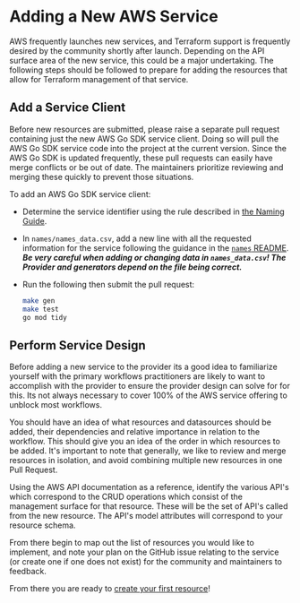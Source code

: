 # Adding a New AWS Service

AWS frequently launches new services, and Terraform support is frequently desired by the community shortly after launch. Depending on the API surface area of the new service, this could be a major undertaking. The following steps should be followed to prepare for adding the resources that allow for Terraform management of that service.

## Add a Service Client


Before new resources are submitted, please raise a separate pull request containing just the new AWS Go SDK service client. Doing so will pull the AWS Go SDK service code into the project at the current version. Since the AWS Go SDK is updated frequently, these pull requests can easily have merge conflicts or be out of date. The maintainers prioritize reviewing and merging these quickly to prevent those situations.

To add an AWS Go SDK service client:

- Determine the service identifier using the rule described in [the Naming Guide](./naming.md#service-identifier).
- In `names/names_data.csv`, add a new line with all the requested information for the service following the guidance in the [`names` README](../../names/README.md). **_Be very careful when adding or changing data in `names_data.csv`! The Provider and generators depend on the file being correct._**

- Run the following then submit the pull request:

  ```sh
  make gen
  make test
  go mod tidy
  ```

## Perform Service Design

Before adding a new service to the provider its a good idea to familiarize yourself with the primary workflows practitioners are likely to want to accomplish with the provider to ensure the provider design can solve for for this. Its not always necessary to cover 100% of the AWS service offering to unblock most workflows.

You should have an idea of what resources and datasources should be added, their dependencies and relative importance in relation to the workflow. This should give you an idea of the order in which resources to be added. It's important to note that generally, we like to review and merge resources in isolation, and avoid combining multiple new resources in one Pull Request.

Using the AWS API documentation as a reference, identify the various API's which correspond to the CRUD operations which consist of the management surface for that resource. These will be the set of API's called from the new resource. The API's model attributes will correspond to your resource schema.

From there begin to map out the list of resources you would like to implement, and note your plan on the GitHub issue relating to the service (or create one if one does not exist) for the community and maintainers to feedback.

From there you are ready to [create your first resource](add-a-new-resource.md)!
